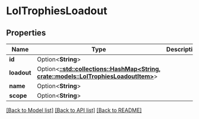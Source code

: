 # LolTrophiesLoadout

## Properties

Name | Type | Description | Notes
------------ | ------------- | ------------- | -------------
**id** | Option<**String**> |  | [optional]
**loadout** | Option<[**::std::collections::HashMap<String, crate::models::LolTrophiesLoadoutItem>**](LolTrophiesLoadoutItem.md)> |  | [optional]
**name** | Option<**String**> |  | [optional]
**scope** | Option<**String**> |  | [optional]

[[Back to Model list]](../README.md#documentation-for-models) [[Back to API list]](../README.md#documentation-for-api-endpoints) [[Back to README]](../README.md)


